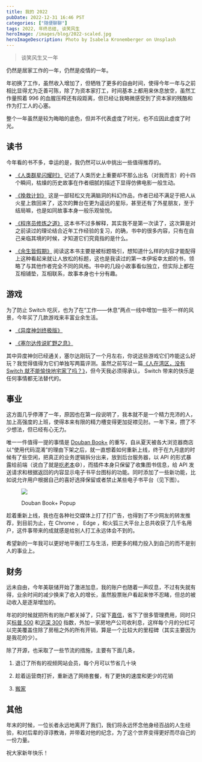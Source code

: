 ```yaml
---
title: 我的 2022
pubDate: 2022-12-31 16:46 PST
categories: ["随便聊聊"]
tags: 2022, 年终总结, 谈笑风生
heroImage: /images/blog/2022-scaled.jpg
heroImageDescription: Photo by Isabela Kronemberger on Unsplash
---
```


> 谈笑风生又一年

仍然是居家工作的一年，仍然是疫情的一年。

年初换了工作，虽然收入增加了，但牺牲了更多的自由时间，使得今年一年与之前相比显得尤为乏善可陈，除了为资本家打工，时间基本上都用来休息放空，虽然工作量照着 996 的血腥压榨还有段距离，但已经让我略微感受到了资本家的残酷和作为打工人的心塞。

整个一年虽然是较为晦暗的底色，但并不代表虚度了时光，也不应因此虚度了时光。

## 读书

今年看的书不多，幸运的是，我仍然可以从中挑出一些值得推荐的。

- [《人类群星闪耀时》](https://neodb.social/books/6963/) 记述了人类历史上重要却不那么出名（对我而言）的十四个瞬间，枯燥的历史故事在作者细腻的描述下显得仿佛电影一般生动。

- [《挽救计划》](https://neodb.social/books/181472/) 这是一部轻松又充满脑洞的科幻作品，作者已经不满足于把人从火星上救回来了，这次的舞台在更为遥远的星际，甚至还有了外星朋友，至于结局嘛，也是如同故事本身一般乐观愉悦。

- [《程序员修炼之道》](https://neodb.social/books/5560/) 这本书不过多解释，其实我不是第一次读了，这次算是对之前读过的理论结合近年工作经验的复习，的确，书中的很多内容，只有在自己亲临其境的时候，才知道它们究竟指的是什么。

- [《余生皆假期》](https://neodb.social/books/965/) 阅读这本书主要是被标题吸引，想知道什么样的内容才能配得上这种看起来就让人放松的标题，这也是我读过的第一本伊坂幸太郎的书，领略了与其他作者完全不同的风格。书中的几段小故事看似独立，但实际上都在互相铺垫，互相联系，故事本身也十分有趣。

## 游戏

为了防止 Switch 吃灰，也为了在“工作——休息”两点一线中增加一些不一样的风景，今年买了几款游戏来丰富业余生活。

- [《异度神剑终极版》](https://old-panda.com/2023/01/01/review-of-xenoblade-chronicles-definitive-edition/)

- [《塞尔达传说旷野之息》](https://neodb.social/games/126/)

其中异度神剑已经通关，塞尔达刚玩了一个月左右，你说这些游戏它们咋能这么好玩？我觉得值得为它们单独写两篇评测。虽然之前写过一篇[《人在湾区，没有 Switch 就不能愉快地宅家了吗？》](https://old-panda.com/2020/04/07/shelter-in-place-life/)，但今天我必须得承认， Switch 带来的快乐是任何事情都无法替代的。

## 事业

这方面几乎停滞了一年，原因也在第一段说明了，我本就不是一个精力充沛的人，加上高强度的上班，使得本来有限的精力槽变得更加捉襟见肘。一年下来，攒了不少想法，但已经有心无力。

唯一一件值得一提的事情是 [Douban Book+](https://doubanbook.plus) 的重写，自从夏天被各大浏览器商店以“使用代码混淆”的理由下架之后，就一直想着如何重新上线，终于在九月底的时候有了些空闲，把真正的业务逻辑拆分出来，放到后台服务器，以 API 的形式暴露给前端（说白了就是[吃老本](https://old-panda.com/posts/lambda-api-gateway-note)😄），而插件本身只保留了收集图书信息，给 API 发送请求和根据返回的内容显示电子书平台图标的功能。同时添加了一些新功能，比如说允许用户根据自己的喜好选择保留或者禁止某些电子书平台（见下图）。

<figure>

![](/images/blog/my-2022-image-3.png)

<figcaption>

Douban Book+ Popup

</figcaption>

</figure>

趁着重新上线，我也在各种社交媒体上打了打广告，也得到了不少网友的转发推荐，到目前为止，在 Chrome ， Edge ，和火狐三大平台上总共收获了几千名用户，这件事带来的成就感是给别人打工永远体会不到的。

希望新的一年我可以更好地平衡打工与生活，把更多的精力投入到自己的而不是别人的事业上。

## 财务

远未自由，今年美联储开始了激进加息，我的账户也随着一声叹息，不过有失就有得，业余时间的减少换来了收入的增长，虽然股票账户看起来惨不忍睹，但总的被动收入是逐渐增加的。

年初的时候就把所有的账户都关掉了，只留下[嘉信](https://www.schwab.com/)，省下了很多管理费用，同时只买[标普 500](https://zh.wikipedia.org/wiki/S%26P_500) 和[沪深 300](https://zh.wikipedia.org/wiki/%E6%B2%AA%E6%B7%B1300) 指数，外加一家房地产公司收利息，这样每个月的分红可以完美覆盖住除了房租之外的所有开销，算是一个比较大的里程碑（其实主要因为是我花的少）。

除了开源，也采取了一些节流的措施，主要有下面几条，

1. 退订了所有的视频网站会员，每个月可以节省几十块

3. 趁着运营商打折，重新选了网络套餐，有了更快的速度和更少的花销

5. [搬家](https://weibo.com/1199303274/MdIm99CUV)

## 其他

年末的时候，一位长者永远地离开了我们，我们将永远怀念他身经百战的人生经验，和对后辈的谆谆教诲，并带着对他的纪念，为了这个世界变得更好而尽自己的一份力量。

祝大家新年快乐！
